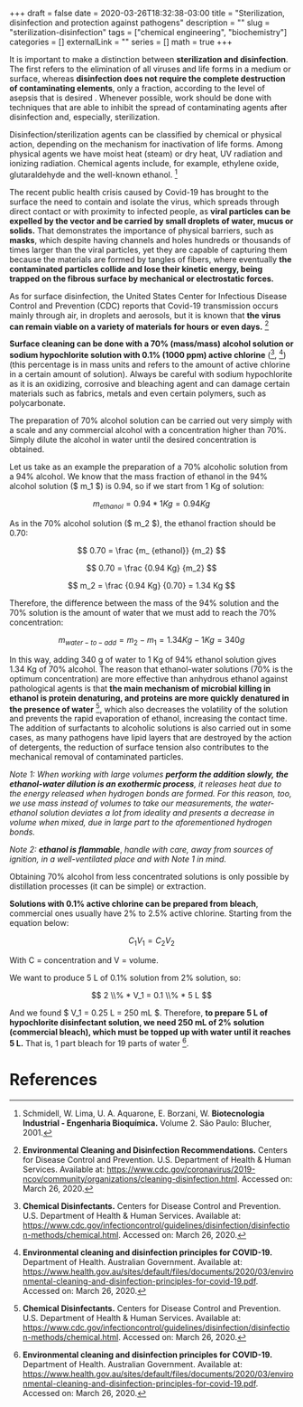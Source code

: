 +++ 
draft = false
date = 2020-03-26T18:32:38-03:00
title = "Sterilization, disinfection and protection against pathogens"
description = ""
slug = "sterilization-disinfection" 
tags = ["chemical engineering", "biochemistry"]
categories = []
externalLink = ""
series = []
math = true
+++

It is important to make a distinction between **sterilization and disinfection**. The first refers to the elimination of all viruses and life forms in a medium or surface, whereas **disinfection does not require the complete destruction of contaminating elements**, only a fraction, according to the level of asepsis that is desired . Whenever possible, work should be done with techniques that are able to inhibit the spread of contaminating agents after disinfection and, especially, sterilization.

Disinfection/sterilization agents can be classified by chemical or physical action, depending on the mechanism for inactivation of life forms. Among physical agents we have moist heat (steam) or dry heat, UV radiation and ionizing radiation. Chemical agents include, for example, ethylene oxide, glutaraldehyde and the well-known ethanol. [^fn1]

The recent public health crisis caused by Covid-19 has brought to the surface the need to contain and isolate the virus, which spreads through direct contact or with proximity to infected people, as **viral particles can be expelled by the vector and be carried by small droplets of water, mucus or solids.** That demonstrates the importance of physical barriers, such as **masks**, which despite having channels and holes hundreds or thousands of times larger than the viral particles, yet they are capable of capturing them because the materials are formed by tangles of fibers, where eventually **the contaminated particles collide and lose their kinetic energy, being trapped on the fibrous surface by mechanical or electrostatic forces.**

As for surface disinfection, the United States Center for Infectious Disease Control and Prevention (CDC) reports that Covid-19 transmission occurs mainly through air, in droplets and aerosols, but it is known that **the virus can remain viable on a variety of materials for hours or even days.** [^fn2]

**Surface cleaning can be done with a 70% (mass/mass) alcohol solution or sodium hypochlorite solution with 0.1% (1000 ppm) active chlorine** ([^fn3], [^fn4]) (this percentage is in mass units and refers to the amount of active chlorine in a certain amount of solution). Always be careful with sodium hypochlorite as it is an oxidizing, corrosive and bleaching agent and can damage certain materials such as fabrics, metals and even certain polymers, such as polycarbonate.

The preparation of 70% alcohol solution can be carried out very simply with a scale and any commercial alcohol with a concentration higher than 70%. Simply dilute the alcohol in water until the desired concentration is obtained.

Let us take as an example the preparation of a 70% alcoholic solution from a 94% alcohol. We know that the mass fraction of ethanol in the 94% alcohol solution ($ m_1 $) is 0.94, so if we start from 1 Kg of solution:

$$
m_ {ethanol} = 0.94 * 1 Kg = 0.94 Kg
$$

As in the 70% alcohol solution ($ m_2 $), the ethanol fraction should be 0.70:

$$
0.70 = \frac {m_ {ethanol}} {m_2}
$$

$$
0.70 = \frac {0.94 Kg} {m_2}
$$

$$
m_2 = \frac {0.94 Kg} {0.70} = 1.34 Kg
$$

Therefore, the difference between the mass of the 94% solution and the 70% solution is the amount of water that we must add to reach the 70% concentration:

$$
m_ {water-to-add} = m_2 - m_1 = 1.34 Kg - 1 Kg = 340 g
$$

In this way, adding 340 g of water to 1 Kg of 94% ethanol solution gives 1.34 Kg of 70% alcohol. The reason that ethanol-water solutions (70% is the optimum concentration) are more effective than anhydrous ethanol against pathological agents is that **the main mechanism of microbial killing in ethanol is protein denaturing, and proteins are more quickly denatured in the presence of water** [^fn3], which also decreases the volatility of the solution and prevents the rapid evaporation of ethanol, increasing the contact time. The addition of surfactants to alcoholic solutions is also carried out in some cases, as many pathogens have lipid layers that are destroyed by the action of detergents, the reduction of surface tension also contributes to the mechanical removal of contaminated particles.

*Note 1: When working with large volumes **perform the addition slowly, the ethanol-water dilution is an exothermic process**, it releases heat due to the energy released when hydrogen bonds are formed. For this reason, too, we use mass instead of volumes to take our measurements, the water-ethanol solution deviates a lot from ideality and presents a decrease in volume when mixed, due in large part to the aforementioned hydrogen bonds.*

*Note 2:* ***ethanol is flammable***, *handle with care, away from sources of ignition, in a well-ventilated place and with Note 1 in mind.*


Obtaining 70% alcohol from less concentrated solutions is only possible by distillation processes (it can be simple) or extraction.

**Solutions with 0.1% active chlorine can be prepared from bleach**, commercial ones usually have 2% to 2.5% active chlorine. Starting from the equation below:

$$
C_1 V_1 = C_2 V_2
$$

With C = concentration and V = volume.

We want to produce 5 L of 0.1% solution from 2% solution, so:

$$
2 \\% * V_1 = 0.1 \\% * 5 L
$$

And we found $ V_1 = 0.25 L = 250 mL $. Therefore, **to prepare 5 L of hypochlorite disinfectant solution, we need 250 mL of 2% solution (commercial bleach), which must be topped up with water until it reaches 5 L.** That is, 1 part bleach for 19 parts of water [^fn4].

# References

[^fn1]: Schmidell, W. Lima, U. A. Aquarone, E. Borzani, W. **Biotecnologia Industrial - Engenharia Bioquímica.** Volume 2. São Paulo: Blucher, 2001.

[^fn2]: **Environmental Cleaning and Disinfection Recommendations.** Centers for Disease Control and Prevention. U.S. Department of Health & Human Services. Available at: https://www.cdc.gov/coronavirus/2019-ncov/community/organizations/cleaning-disinfection.html. Accessed on: March 26, 2020.

[^fn3]: **Chemical Disinfectants.** Centers for Disease Control and Prevention. U.S. Department of Health & Human Services. Available at: https://www.cdc.gov/infectioncontrol/guidelines/disinfection/disinfection-methods/chemical.html. Accessed on: March 26, 2020.

[^fn4]: **Environmental cleaning and disinfection principles for COVID-19.** Department of Health. Australian Government. Available at: https://www.health.gov.au/sites/default/files/documents/2020/03/environmental-cleaning-and-disinfection-principles-for-covid-19.pdf. Accessed on: March 26, 2020.

